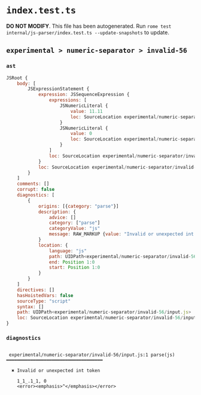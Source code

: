 # `index.test.ts`

**DO NOT MODIFY**. This file has been autogenerated. Run `rome test internal/js-parser/index.test.ts --update-snapshots` to update.

## `experimental > numeric-separator > invalid-56`

### `ast`

```javascript
JSRoot {
	body: [
		JSExpressionStatement {
			expression: JSSequenceExpression {
				expressions: [
					JSNumericLiteral {
						value: 11.11
						loc: SourceLocation experimental/numeric-separator/invalid-56/input.js 1:0-1:8
					}
					JSNumericLiteral {
						value: 0
						loc: SourceLocation experimental/numeric-separator/invalid-56/input.js 1:10-1:11
					}
				]
				loc: SourceLocation experimental/numeric-separator/invalid-56/input.js 1:0-1:11
			}
			loc: SourceLocation experimental/numeric-separator/invalid-56/input.js 1:0-1:11
		}
	]
	comments: []
	corrupt: false
	diagnostics: [
		{
			origins: [{category: "parse"}]
			description: {
				advice: []
				category: ["parse"]
				categoryValue: "js"
				message: RAW_MARKUP {value: "Invalid or unexpected int token"}
			}
			location: {
				language: "js"
				path: UIDPath<experimental/numeric-separator/invalid-56/input.js>
				end: Position 1:0
				start: Position 1:0
			}
		}
	]
	directives: []
	hasHoistedVars: false
	sourceType: "script"
	syntax: []
	path: UIDPath<experimental/numeric-separator/invalid-56/input.js>
	loc: SourceLocation experimental/numeric-separator/invalid-56/input.js 1:0-2:0
}
```

### `diagnostics`

```

 experimental/numeric-separator/invalid-56/input.js:1 parse(js) ━━━━━━━━━━━━━━━━━━━━━━━━━━━━━━━━━━━━

  ✖ Invalid or unexpected int token

    1_1_.1_1, 0
    <error><emphasis>^</emphasis></error>


```
